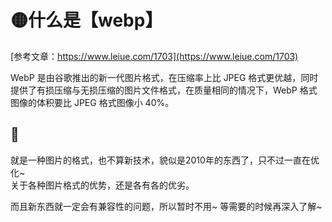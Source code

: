 # 🟡什么是【webp】

[参考文章：https://www.leiue.com/1703](https://www.leiue.com/1703)  


WebP 是由谷歌推出的新一代图片格式，在压缩率上比 JPEG 格式更优越，同时提供了有损压缩与无损压缩的图片文件格式，在质量相同的情况下，WebP 格式图像的体积要比 JPEG 格式图像小 40%。

## 🖤

就是一种图片的格式，也不算新技术，貌似是2010年的东西了，只不过一直在优化~  
关于各种图片格式的优势，还是各有各的优劣。

而且新东西就一定会有兼容性的问题，所以暂时不用~ 等需要的时候再深入了解~